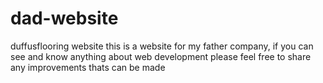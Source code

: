 # dad-website
duffusflooring website
this is a website for my father company, if you can see and know anything about web development please feel free to share any improvements thats can be made
